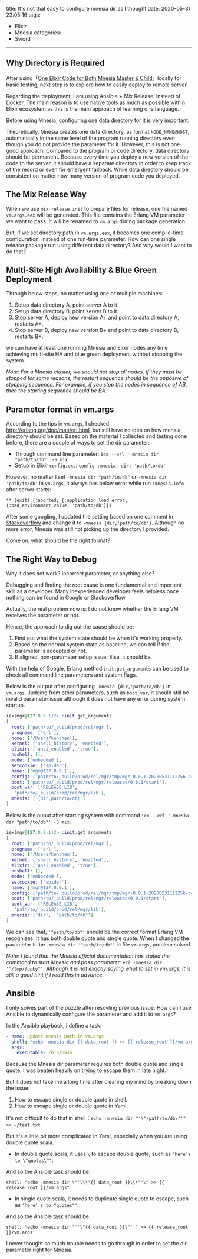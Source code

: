 title: It's not that easy to configure mnesia dir as I thought
date: 2020-05-31 23:05:16
tags:
  - Elixir
  - Mnesia
categories:
  - Sword
---

## Why Directory is Required

After using「[One Elixir Code for Both Mnesia Master & Child](http://www.thinkingincrowd.me/2020/04/16/One-Elixir-Code-for-Both-Mnesia-Master-Child/)」locally for basic testing, next step is to explore how to easily deploy to remote server.

Regarding the deployment, I am using Ansible + Mix Release, instead of Docker.  The main reason is to use native tools as much as possible within Elixir ecosystem as this is the main approach of learning one language.

Before using Mnesia, configuring one data directory for it is very important.

Theoretically, Mnesia creates one data directory, as format `NODE_NAME@HOST`, automatically in the same level of the program running directory even though you do not provide the parameter for it.  However, this is not one good approach.  Compared to the program or code directory, data directory should be permanent.  Because every time you deploy a new version of the code to the server, it should have a separate directory in order to keep track of the record or even for emergent fallback.  While data directory should be consistent on matter how many version of program code you deployed.


## The Mix Release Way

When we use `mix release.init` to prepare files for release, one file named `vm.args.eex` will be generated.  This file contains the Erlang VM parameter we want to pass.  It will be renamed to `vm.args` during package generation.

But, if we set directory path in `vm.args.eex`, it becomes one compile-time configuration, instead of one run-time parameter.  How can one single release package run using different data directory?  And why would I want to do that?


## Multi-Site High Availability & Blue Green Deployment

Through below steps, no matter using one or multiple machines:  

1. Setup data directory A, point server A to it.  
2. Setup data directory B, point server B to it.  
3. Stop server A, deploy new version A+ and point to data directory A, restarts A+.  
4. Stop server B, deploy new version B+ and point to data directory B, restarts B+.  

we can have at least one running Mnesia and Elixir nodes any time achieving multi-site HA and blue green deployment without stopping the system.

_Note: For a Mnesia cluster, we should not stop all nodes.  If they must be stopped for some reasons, the restart sequence should be the opposive of stopping sequence.  For example, if you stop the nodes in sequence of AB, then the starting sequence should be BA._


## Parameter format in vm.args

According to the tips in `vm.args`, I checked http://erlang.org/doc/man/erl.html, but still have no idea on how mensia directory should be set.  Based on the material I collected and testing done before, there are a couple of ways to set the dir parameter:  

* Through command line parameter: `iex --erl '-mnesia dir "path/to/db"' -S mix`  
* Setup in Elixir `config.exs`: `config :mnesia, dir: 'path/to/db'`  

However, no matter I set `-mnesia dir "path/to/db"` or `-mnesia dir 'path/to/db'` in `vm.args`, it always has below error while run `:mnesia.info` after server starts:  

```
** (exit) {:aborted, {:application_load_error, {:bad_environment_value, 'path/to/db'}}}
```

After some googling, I updated the setting based on one comment in [Stackoverflow](https://stackoverflow.com/questions/23635474/how-to-specify-directory-for-mnesia-in-cowboy-application) and change it to `-mnesia {dir,'path/to/db'}`.  Although no more error, Mnesia was still not picking up the directory I provided.  

Come on, what should be the right format?  


## The Right Way to Debug

Why it does not work?  Incorrect parameter, or anything else?  

Debugging and finding the root cause is one fundamental and important skill as a developer.  Many inexperienced developer feels helpless once nothing can be found in Google or Stackoverflow.  

Actually, the real problem now is: I do not know whether the Erlang VM receives the parameter or not.  

Hence, the approach to dig out the cause should be:  

1. Find out what the system state should be when it's working properly.
2. Based on the normal system state as baseline, we can tell if the parameter is accepted or not.
3. If aligned, non-parameter setup issue; Else, it should be.

With the help of Google, Erlang method `init.get_arguments` can be used to check all command line parameters and system flags.

Below is the output after configuring `-mnesia {dir,'path/to/db'}` in `vm.args`.  Judging from other parameters, such as `boot_var`, it should still be invalid parameter issue although it does not have any error during system startup.

```elixir
iex(mgr@127.0.0.1)2> :init.get_arguments
[
  root: ['path/to/_build/prod/rel/mgr'],
  progname: ['erl'],
  home: ['/Users/kenchen'],
  kernel: ['shell_history', 'enabled'],
  elixir: ['ansi_enabled', 'true'],
  noshell: [],
  mode: ['embedded'],
  setcookie: ['spider'],
  name: ['mgr@127.0.0.1'],
  config: ['path/to/_build/prod/rel/mgr/tmp/mgr-0.0.1-20200531112256-c4fe.runtime'],
  boot: ['path/to/_build/prod/rel/mgr/releases/0.0.1/start'],
  boot_var: ['RELEASE_LIB',
   'path/to/_build/prod/rel/mgr/lib'],
  mnesia: ['{dir,path/to/db}']
]
```

Below is the ouput after starting system with command `iex --erl '-mnesia dir "path/to/db"' -S mix`.  

```elixir
iex(mgr@127.0.0.1)2> :init.get_arguments
[
  root: ['path/to/_build/prod/rel/mgr'],
  progname: ['erl'],
  home: ['/Users/kenchen'],
  kernel: ['shell_history', 'enabled'],
  elixir: ['ansi_enabled', 'true'],
  noshell: [],
  mode: ['embedded'],
  setcookie: ['spider'],
  name: ['mgr@127.0.0.1'],
  config: ['path/to/_build/prod/rel/mgr/tmp/mgr-0.0.1-20200531112256-c4fe.runtime'],
  boot: ['path/to/_build/prod/rel/mgr/releases/0.0.1/start'],
  boot_var: ['RELEASE_LIB',
   'path/to/_build/prod/rel/mgr/lib'],
  mnesia: ['dir', '"path/to/db"']
]
```

We can see that, `'"path/to/db"'` should be the correct format Erlang VM recognizes.  It has both double quote and single quote.  When I changed the parameter to be `-mnesia dir '"path/to/db"'` in file `vm.args`, problem solved.

_Note: I found that the Mnesia official documentation has stated the command to start Mnesia and pass parameter: `erl -mnesia dir '"/tmp/funky"'`.  Although it is not exactly saying what to set in vm.args, it is still a good hint if I read this in advance._


## Ansible

I only solves part of the puzzle after resovling previous issue.  How can I use Ansible to dynamically configure the parameter and add it to `vm.args`?

In the Ansible playbook, I define a task:  

```yaml
- name: update mnesia path in vm.args
  shell: "echo -mnesia dir {{ data_root }} >> {{ release_root }}/vm.args"
  args:
    executable: /bin/bash
```

Because the Mnesia dir parameter requires both double quote and single quote, I was beaten heavily on trying to escape them in late night.

But it does not take me a long time after clearing my mind by breaking down the issue.

1. How to escape single or double quote in shell.  
2. How to escape single or double quote in Yaml.  

It's not difficult to do that in shell：`echo -mnesia dir "'\"/path/to/db\"'" >> ~/test.txt`.

But it's a little bit more complicated in Yaml, especially when you are using double quote scala.

* In double quote scala, it uses `\` to escape double quote, such as `"here's to \"quotes\""`.  

And so the Ansible task should be:  

```
shell: "echo -mnesia dir \"'\\\"{{ data_root }}\\\"'\" >> {{ release_root }}/vm.args"
```

* In single quote scala, it needs to duplicate single quote to escape, such as `'here''s to "quotes"'`.  

And so the Ansible task should be:  

```
shell: 'echo -mnesia dir "''\"{{ data_root }}\"''" >> {{ release_root }}/vm.args'
```

I never thought so much trouble needs to go through in order to set the dir parameter right for Mnesia.  

